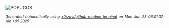 <div align="justify">
<picture>
    <source media="(prefers-color-scheme: dark)" srcset="https://i.ibb.co/WWphgm8x/output-gif.gif">
    <source media="(prefers-color-scheme: light)" srcset="https://i.ibb.co/WWphgm8x/output-gif.gif">
    <img alt="POPUGOS" src="https://i.ibb.co/WWphgm8x/output-gif.gif">
</picture>

<sub><i>Generated automatically using [x0rzavi/github-readme-terminal](https://github.com/x0rzavi/github-readme-terminal) on Mon Jun 23 06:01:37 AM +05 2025</i></sub>
</div>